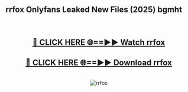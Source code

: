 <h2>rrfox Onlyfans Leaked New Files (2025) bgmht</h2>
<br>
<div align="center">
<h2><a href="https://mediafiles.top/rrfox&ref=git" rel="nofollow">🔴 CLICK HERE 🌐==►► Watch rrfox</a></h2>
<h2><a href="https://mediafiles.top/rrfox&ref=git" rel="nofollow">🔴 CLICK HERE 🌐==►► Download rrfox</a></h2>
<br>
<a href="https://mediafiles.top/rrfox&ref=git" rel="nofollow" data-target="animated-image.originalLink"><img src="https://i.ibb.co.com/xMMVF88/686577567.gif" alt="rrfox" style="max-width: 100%; display: inline-block;" data-target="animated-image.originalImage"></a>
</div>
<br>
<br>